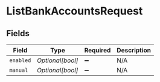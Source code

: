 # ListBankAccountsRequest


## Fields

| Field              | Type               | Required           | Description        |
| ------------------ | ------------------ | ------------------ | ------------------ |
| `enabled`          | *Optional[bool]*   | :heavy_minus_sign: | N/A                |
| `manual`           | *Optional[bool]*   | :heavy_minus_sign: | N/A                |
